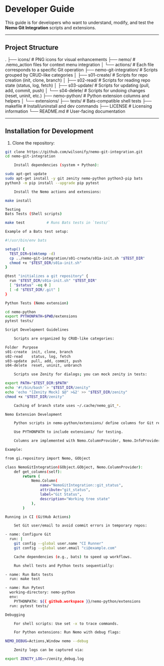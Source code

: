 Developer Guide
=====

This guide is for developers who want to understand, modify, and test the **Nemo Git Integration** scripts and extensions.

---

## Project Structure

.
├── icons/ # PNG icons for visual enhancements
├── nemo/ # .nemo_action files for context menu integration
│ └── actions/ # Each file corresponds to a specific Git operation
├── nemo-git-integration/ # Scripts grouped by CRUD-like categories
│ ├── s01-create/ # Scripts for repo creation (init, clone, branch)
│ ├── s02-read/ # Scripts for reading repo state (status, log, fetch)
│ ├── s03-update/ # Scripts for updating (pull, add, commit, push)
│ └── s04-delete/ # Scripts for undoing changes (reset, uninit, etc.)
├── nemo-python/ # Python extension columns and helpers
│ └── extensions/
├── tests/ # Bats-compatible shell tests
├── makefile # Install/uninstall and dev commands
├── LICENSE # Licensing information
└── README.md # User-facing documentation


---

## Installation for Development

1. Clone the repository:

```bash
git clone https://github.com/wilsonify/nemo-git-integration.git
cd nemo-git-integration

    Install dependencies (system + Python):

sudo apt-get update
sudo apt-get install -y git zenity nemo-python python3-pip bats
python3 -m pip install --upgrade pip pytest

    Install the Nemo actions and extensions:

make install

Testing
Bats Tests (Shell scripts)

make test          # Runs Bats tests in `tests/`

Example of a Bats test setup:

#!/usr/bin/env bats

setup() {
  TEST_DIR=$(mktemp -d)
  cp ../nemo-git-integration/s01-create/s01a-init.sh "$TEST_DIR"
  chmod +x "$TEST_DIR/s01a-init.sh"
}

@test "initializes a git repository" {
  run "$TEST_DIR/s01a-init.sh" "$TEST_DIR"
  [ "$status" -eq 0 ]
  [ -d "$TEST_DIR/.git" ]
}

Python Tests (Nemo extension)

cd nemo-python
export PYTHONPATH=$PWD/extensions
pytest tests/

Script Development Guidelines

    Scripts are organized by CRUD-like categories:

Folder	Purpose
s01-create	init, clone, branch
s02-read	status, log, fetch
s03-update	pull, add, commit, push
s04-delete	reset, uninit, unbranch

    Scripts use Zenity for dialogs; you can mock zenity in tests:

export PATH="$TEST_DIR:$PATH"
echo '#!/bin/bash' > "$TEST_DIR/zenity"
echo 'echo "[Zenity Mock] $@" >&2' >> "$TEST_DIR/zenity"
chmod +x "$TEST_DIR/zenity"

    Caching of branch state uses ~/.cache/nemo_git_*.

Nemo Extension Development

    Python scripts in nemo-python/extensions/ define columns for Git repo, branch, and status.

    Use PYTHONPATH to include extensions/ for testing.

    Columns are implemented with Nemo.ColumnProvider, Nemo.InfoProvider, and Nemo.NameAndDescProvider.

Example:

from gi.repository import Nemo, GObject

class NemoGitIntegration(GObject.GObject, Nemo.ColumnProvider):
    def get_columns(self):
        return (
            Nemo.Column(
                name="NemoGitIntegration::git_status",
                attribute="git_status",
                label="Git Status",
                description="Working tree state"
            ),
        )

Running in CI (GitHub Actions)

    Set Git user/email to avoid commit errors in temporary repos:

- name: Configure Git
  run: |
    git config --global user.name "CI Runner"
    git config --global user.email "ci@example.com"

    Cache dependencies (e.g., bats) to speed up workflows.

    Run shell tests and Python tests sequentially:

- name: Run Bats tests
  run: make test

- name: Run Pytest
  working-directory: nemo-python
  env:
    PYTHONPATH: ${{ github.workspace }}/nemo-python/extensions
  run: pytest tests/

Debugging

    For shell scripts: Use set -x to trace commands.

    For Python extensions: Run Nemo with debug flags:

NEMO_DEBUG=Actions,Window nemo --debug

    Zenity logs can be captured via:

export ZENITY_LOG=~/zenity_debug.log